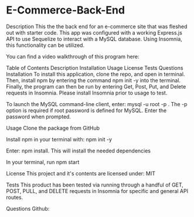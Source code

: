 # E-Commerce-Back-End

Description
This the the back end for an e-commerce site that was fleshed out with starter code. This app was configured with a working Express.js API to use Sequelize to interact with a MySQL database. Using Insomnia, this functionality can be utilized.

You can find a video walkthrough of this program here: 

Table of Contents
Description
Installation
Usage
License
Tests
Questions
Installation
To install this application, clone the repo, and open in terminal. Then, install npm by entering the command npm init -y into the terminal. Finally, the program can then be run by entering Get, Post, Put, and Delete requests in Insomnia. Please install Insomnia prior to usage to test.

To launch the MySQL command-line client, enter: mysql -u root -p . The -p option is required if root password is defined for MySQL. Enter the password when prompted.

Usage
Clone the package from GitHub

Install npm in your terminal with: npm init -y

Enter: npm install. This will install the needed dependencies

In your terminal, run npm start

License
This project and it's contents are licensed under: MIT

Tests
This product has been tested via running through a handful of GET, POST, PULL, and DELETE requests in Insomnia for specific and general API routes.

Questions
Github:
